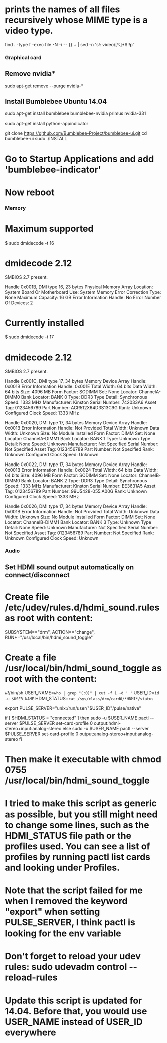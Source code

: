 # prints the names of all files recursively whose MIME type is a video type.
find . -type f -exec file -N -i -- {} + | sed -n 's!: video/[^:]*$!!p'


### Graphical card

## Remove nvidia*
sudo apt-get remove --purge nvidia-*

## Install Bumblebee Ubuntu 14.04

sudo apt-get install bumblebee bumblebee-nvidia primus nvidia-331

sudo apt-get install python-appindicator

git clone https://github.com/Bumblebee-Project/bumblebee-ui.git
cd bumblebee-ui
sudo ./INSTALL

# Go to Startup Applications and add 'bumblebee-indicator'

# Now reboot


### Memory


# Maximum supported
$ sudo dmidecode -t 16
# dmidecode 2.12
SMBIOS 2.7 present.

Handle 0x001B, DMI type 16, 23 bytes
Physical Memory Array
	Location: System Board Or Motherboard
	Use: System Memory
	Error Correction Type: None
	Maximum Capacity: 16 GB
	Error Information Handle: No Error
	Number Of Devices: 2


# Currently installed
$ sudo dmidecode -t 17
# dmidecode 2.12
SMBIOS 2.7 present.

Handle 0x001C, DMI type 17, 34 bytes
Memory Device
	Array Handle: 0x001B
	Error Information Handle: 0x001E
	Total Width: 64 bits
	Data Width: 64 bits
	Size: 4096 MB
	Form Factor: SODIMM
	Set: None
	Locator: ChannelA-DIMM0
	Bank Locator: BANK 0
	Type: DDR3
	Type Detail: Synchronous
	Speed: 1333 MHz
	Manufacturer: Kinston
	Serial Number: 742033A6
	Asset Tag: 0123456789
	Part Number: ACR512X64D3S13C9G
	Rank: Unknown
	Configured Clock Speed: 1333 MHz

Handle 0x0020, DMI type 17, 34 bytes
Memory Device
	Array Handle: 0x001B
	Error Information Handle: Not Provided
	Total Width: Unknown
	Data Width: Unknown
	Size: No Module Installed
	Form Factor: DIMM
	Set: None
	Locator: ChannelA-DIMM1
	Bank Locator: BANK 1
	Type: Unknown
	Type Detail: None
	Speed: Unknown
	Manufacturer: Not Specified
	Serial Number: Not Specified
	Asset Tag: 0123456789
	Part Number: Not Specified
	Rank: Unknown
	Configured Clock Speed: Unknown

Handle 0x0022, DMI type 17, 34 bytes
Memory Device
	Array Handle: 0x001B
	Error Information Handle: 0x0024
	Total Width: 64 bits
	Data Width: 64 bits
	Size: 4096 MB
	Form Factor: SODIMM
	Set: None
	Locator: ChannelB-DIMM0
	Bank Locator: BANK 2
	Type: DDR3
	Type Detail: Synchronous
	Speed: 1333 MHz
	Manufacturer: Kinston
	Serial Number: EE3631A5
	Asset Tag: 0123456789
	Part Number: 99U5428-055.A00G
	Rank: Unknown
	Configured Clock Speed: 1333 MHz

Handle 0x0026, DMI type 17, 34 bytes
Memory Device
	Array Handle: 0x001B
	Error Information Handle: Not Provided
	Total Width: Unknown
	Data Width: Unknown
	Size: No Module Installed
	Form Factor: DIMM
	Set: None
	Locator: ChannelB-DIMM1
	Bank Locator: BANK 3
	Type: Unknown
	Type Detail: None
	Speed: Unknown
	Manufacturer: Not Specified
	Serial Number: Not Specified
	Asset Tag: 0123456789
	Part Number: Not Specified
	Rank: Unknown
	Configured Clock Speed: Unknown

### Audio

## Set HDMI sound output automatically on connect/disconnect

# Create file /etc/udev/rules.d/hdmi_sound.rules as root with content:

SUBSYSTEM=="drm", ACTION=="change", RUN+="/usr/local/bin/hdmi_sound_toggle"

# Create a file /usr/local/bin/hdmi_sound_toggle as root with the content:

#!/bin/sh
USER_NAME=`who | grep "(:0)" | cut -f 1 -d ' '`
USER_ID=`id -u $USER_NAME`
HDMI_STATUS=`cat /sys/class/drm/card0/*HDMI*/status`

export PULSE_SERVER="unix:/run/user/"$USER_ID"/pulse/native"

if [ $HDMI_STATUS = "connected" ]
then
    sudo -u $USER_NAME pactl --server $PULSE_SERVER set-card-profile 0 output:hdmi-stereo+input:analog-stereo
else
    sudo -u $USER_NAME pactl --server $PULSE_SERVER set-card-profile 0 output:analog-stereo+input:analog-stereo
fi

# Then make it executable with chmod 0755 /usr/local/bin/hdmi_sound_toggle

# I tried to make this script as generic as possible, but you still might need to change some lines, such as the HDMI_STATUS file path or the profiles used. You can see a list of profiles by running pactl list cards and looking under Profiles.

# Note that the script failed for me when I removed the keyword "export" when setting PULSE_SERVER, I think pactl is looking for the env variable

# Don't forget to reload your udev rules: sudo udevadm control --reload-rules

# Update this script is updated for 14.04. Before that, you would use USER_NAME instead of USER_ID everywhere
